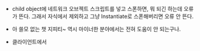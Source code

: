 - child object에 네트워크 오브젝트 스크립트를 넣고 스폰하면, 뭐 되긴 하는데 오류가 뜬다. 그래서 자식에서 제외하고 그냥 Instantiate로 스폰해버리면 오류 안 뜬다.

- 아 쓸모 없는 챗 지피티~ 역시 마이너한 분야에서는 전혀 도움이 안 되는구나.

- 클라이언트에서 